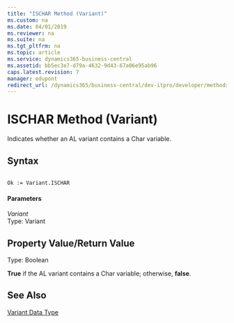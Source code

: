 ```yaml
---
title: "ISCHAR Method (Variant)"
ms.custom: na
ms.date: 04/01/2019
ms.reviewer: na
ms.suite: na
ms.tgt_pltfrm: na
ms.topic: article
ms.service: dynamics365-business-central
ms.assetid: bb5ec3e7-d79a-4632-9d43-67a06e95ab96
caps.latest.revision: 7
manager: edupont
redirect_url: /dynamics365/business-central/dev-itpro/developer/methods-auto/library
---
```


 

# ISCHAR Method (Variant)
Indicates whether an AL variant contains a Char variable.  
  
## Syntax  
  
```  
  
Ok := Variant.ISCHAR  
```  
  
#### Parameters  
 *Variant*  
 Type: Variant  
  
## Property Value/Return Value  
 Type: Boolean  
  
 **True** if the AL variant contains a Char variable; otherwise, **false**.  
  
## See Also  
 [Variant Data Type](../datatypes/devenv-variant-data-type.md)